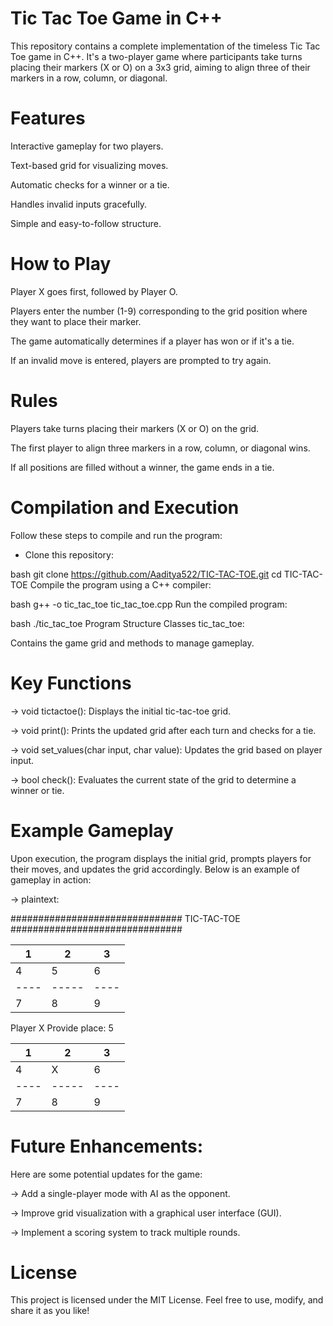 # Tic Tac Toe Game in C++
This repository contains a complete implementation of the timeless Tic Tac Toe game in C++. It's a two-player game where participants take turns placing their markers (X or O) on a 3x3 grid, aiming to align three of their markers in a row, column, or diagonal.

# Features
Interactive gameplay for two players.

Text-based grid for visualizing moves.

Automatic checks for a winner or a tie.

Handles invalid inputs gracefully.

Simple and easy-to-follow structure.

# How to Play
Player X goes first, followed by Player O.

Players enter the number (1-9) corresponding to the grid position where they want to place their marker.

The game automatically determines if a player has won or if it's a tie.

If an invalid move is entered, players are prompted to try again.

# Rules
Players take turns placing their markers (X or O) on the grid.

The first player to align three markers in a row, column, or diagonal wins.

If all positions are filled without a winner, the game ends in a tie.

# Compilation and Execution
Follow these steps to compile and run the program:

* Clone this repository:

bash
git clone https://github.com/Aaditya522/TIC-TAC-TOE.git
cd TIC-TAC-TOE
Compile the program using a C++ compiler:

bash
g++ -o tic_tac_toe tic_tac_toe.cpp
Run the compiled program:

bash
./tic_tac_toe
Program Structure
Classes
tic_tac_toe:

Contains the game grid and methods to manage gameplay.

# Key Functions
-> void tictactoe(): Displays the initial tic-tac-toe grid.

-> void print(): Prints the updated grid after each turn and checks for a tie.

-> void set_values(char input, char value): Updates the grid based on player input.

-> bool check(): Evaluates the current state of the grid to determine a winner or tie.

# Example Gameplay
Upon execution, the program displays the initial grid, prompts players for their moves, and updates the grid accordingly. Below is an example of gameplay in action:

-> plaintext:

###############################
          TIC-TAC-TOE         
###############################


1   |  2  |   3
----|-----|----
4   |  5  |   6
----|-----|----
7   |  8  |   9

Player X
Provide place: 5

1   |  2  |   3
----|-----|----
4   |  X  |   6
----|-----|----
7   |  8  |   9

# Future Enhancements:
Here are some potential updates for the game:

-> Add a single-player mode with AI as the opponent.

-> Improve grid visualization with a graphical user interface (GUI).

-> Implement a scoring system to track multiple rounds.

# License
This project is licensed under the MIT License. Feel free to use, modify, and share it as you like!
